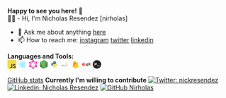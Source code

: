 
**Happy to see you here!** :star_struck: <br> :running_man: - Hi, I'm Nicholas Resendez [nirholas] 

- 💬 Ask me about anything [here](https://twitter.com/nickresendez)
- 📫 How to reach me: [instagram](https://instagram.com/nirholas) [twitter](https://twitter.com/nickresendez) [linkedin](https://linkedin.com/in/nixholas)


**Languages and Tools:**  
<code><img height="20" src="https://raw.githubusercontent.com/github/explore/80688e429a7d4ef2fca1e82350fe8e3517d3494d/topics/javascript/javascript.png"></code>
<code><img height="20" src="https://raw.githubusercontent.com/github/explore/80688e429a7d4ef2fca1e82350fe8e3517d3494d/topics/react/react.png"></code>
<code><img height="20" src="https://raw.githubusercontent.com/github/explore/5c058a388828bb5fde0bcafd4bc867b5bb3f26f3/topics/graphql/graphql.png"></code>
<code><img height="20" src="https://raw.githubusercontent.com/github/explore/80688e429a7d4ef2fca1e82350fe8e3517d3494d/topics/nodejs/nodejs.png"></code>
<code><img height="20" src="https://raw.githubusercontent.com/github/explore/80688e429a7d4ef2fca1e82350fe8e3517d3494d/topics/python/python.png"></code>
<code><img height="20" src="https://raw.githubusercontent.com/github/explore/80688e429a7d4ef2fca1e82350fe8e3517d3494d/topics/mysql/mysql.png"></code>
<code><img height="20" src="https://raw.githubusercontent.com/github/explore/80688e429a7d4ef2fca1e82350fe8e3517d3494d/topics/firebase/firebase.png"></code>
<code><img height="20" src="https://raw.githubusercontent.com/github/explore/80688e429a7d4ef2fca1e82350fe8e3517d3494d/topics/git/git.png"></code>
<code><img height="20" src="https://raw.githubusercontent.com/github/explore/80688e429a7d4ef2fca1e82350fe8e3517d3494d/topics/terminal/terminal.png"></code>

[GitHub stats](https://github-readme-stats.vercel.app/api?username=nirholas&show_icons=true)
 **Currently I'm willing to contribute**
[![Twitter: nickresendez](https://img.shields.io/twitter/follow/nickresendez?style=social)](https://twitter.com/nickresendez)
[![Linkedin: Nicholas Resendez](https://img.shields.io/badge/-nixholas-blue?style=flat-square&logo=Linkedin&logoColor=white&link=https://www.linkedin.com/in/nixholas/)](https://www.linkedin.com/in/nixholas/)
[![GitHub Nirholas](https://img.shields.io/github/followers/nirholas?label=follow&style=social)](https://github.com/nirholas)

